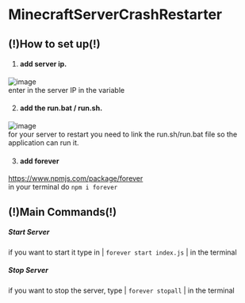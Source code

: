 # MinecraftServerCrashRestarter

## (!)How to set up(!)

1. #### **add server ip.**       
 ![image](https://user-images.githubusercontent.com/97490831/163296102-382cea2f-309f-4513-90c8-65e06f4b3e24.png)        
enter in the server IP in the variable

2. #### **add the run.bat / run.sh.**        
 ![image](https://user-images.githubusercontent.com/97490831/163296316-23e9c286-b604-4fe4-a8c1-518d06326046.png)       
for your server to restart you need to link the run.sh/run.bat file so the application can run it.

3. #### **add forever**       
https://www.npmjs.com/package/forever       
in your terminal do ```npm i forever```


## (!)Main Commands(!)
##### Start Server
if you want to start it type in | ```forever start index.js``` | in the terminal
##### Stop Server
if you want to stop the server, type | ```forever stopall``` | in the terminal
